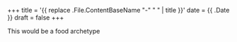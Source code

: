 +++
title = '{{ replace .File.ContentBaseName "-" " " | title }}'
date = {{ .Date }}
draft = false
+++

This would be a food archetype

